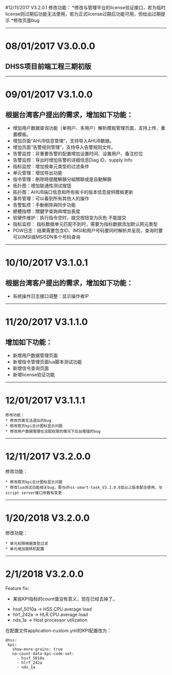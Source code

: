 #12/11/2017    V3.2.0.1
	修改功能：
	*修改与管理平台的license验证接口，若为临时license则过期后功能无法使用，若为正式license过期后功能可用，但给出过期提示
	*修改页面bug
	
	
----------------------------------
# 08/01/2017    V3.0.0.0
## DHSS项目前端工程三期初版

----------------------------------
# 09/01/2017    V3.1.0.0
## 根据台湾客户提出的需求，增加如下功能：
* 增加用户数据查询功能（单用户、多用户）解析模板管理页面，支持上传、重置模板。
* 增加页面“AHUB信息管理”，支持导入AHUB数据。
* 增加页面“告警规则管理”，支持导入告警规则文件。
* 告警监控：非重要告警的配置增加设置时间、设置用户、备注栏位
* 告警监控：导出时增加告警的详细信息Diag ID，supply Info
* 指标监控：增加按单元类型的过滤条件
* 单元管理：增加导出功能
* 指令管理：刪除時提醒解鎖分組關聯或是自動解鎖
* 拓扑图：增加联通性测试按钮
* 拓扑图：AHUB端口信息和所有板卡的版本信息提供模板更新
* 事件管理：可以看到所有其他人的操作
* 告警監控：手動刪除與同步功能
* 總體指標：關鍵字查詢與增加長度
* 软硬件维护：执行指令空时，提交按钮变为灰色  不能提交
* 指标监控： 指标数据单元匹配不到时，需要为指标数据添加默认网元类型
* PGW日志：结果需要包含ID、IMSI和用户号码要同时解析并呈现，查询时要可以IMSI或MSISDN多个号码查询

----------------------------------
# 10/10/2017    V3.1.0.1
## 根据台湾客户提出的需求，增加如下功能：

* 系统操作日志接口调整：显示操作者IP
----------------------------------
# 11/20/2017    V3.1.1.0 

## 增加如下功能：

* 新增用户数据管理页面
* 新增指令管理页面lua脚本测试功能
* 新增信令查询页面
* 新增license验证功能
----------------------------------

# 12/01/2017    V3.1.1.1
	修改功能：
	* 修改页面无法退出的bug
	* 修改首页kpi总计图标显示问题
	* 修改用户数据管理在没配权限的情况下后台报错的bug

	
----------------------------------

# 12/11/2017    V3.2.0.0

修改功能：

	* 修改首页kpi总计图标显示问题
	* 修改lua测试功能相关bug，需与dhss-smart-task_V3.1.0.0及以上版本配合使用，与script server接口参数有变更

----------------------------------	

# 1/20/2018    V3.2.0.0

修改功能：

	* 单元权限根据类型过滤
	* 单元增加跳转机配置

----------------------------------	

# 2/1/2018    V3.2.0.0
Feature fix:
 * 某些KPI指标的count值没有意义，现在已经去掉了。
 - hssf_5010a -> HSS CPU average load
 - hlrf_242a -> HLR CPU average load
 - nds_1a -> Host processor utilization
 
 在配置文件application-custom.yml的KPI配置改为：
 
 ```
 dhss:
  kpi:
    show-more-grains: true
    no-count-data-kpi-code-set:
      - hssf_5010a
      - hlrf_242a
      - nds_1a   
 ```